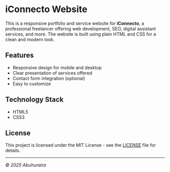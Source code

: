 # iConnecto Website

This is a responsive portfolio and service website for **iConnecto**, a professional freelancer offering web development, SEO, digital assistant services, and more. The website is built using plain HTML and CSS for a clean and modern look.

## Features

- Responsive design for mobile and desktop
- Clear presentation of services offered
- Contact form integration (optional)
- Easy to customize

## Technology Stack

- HTML5
- CSS3

## License

This project is licensed under the MIT License - see the [LICENSE](LICENSE) file for details.

---

*© 2025 Abuhuraira*

